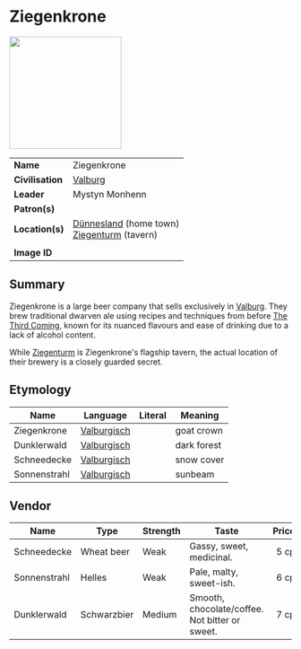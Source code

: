 # Ziegenkrone

<img src="https://raw.githubusercontent.com/jesskelsall/astarus-images/main/symbols/imageid.png" height="200" />

|||
| --- | --- |
| **Name** | Ziegenkrone | organisation.4
| **Civilisation** | [Valburg](../../civilisations/nilsavnic-alliance/states/valburg.md) |
| **Leader** | Mystyn Monhenn |
| **Patron(s)** | |
| **Location(s)** | [Dünnesland](../../places/settlements/towns/dunnesland.md) (home town)<br>[Ziegenturm](../../places/buildings/inns-taverns/ziegenturm.md) (tavern) |
|||
| **Image ID** | |

## Summary

Ziegenkrone is a large beer company that sells exclusively in [Valburg](../../civilisations/nilsavnic-alliance/states/valburg.md). They brew traditional dwarven ale using recipes and techniques from before [The Third Coming](../../history/events/the-third-coming.md), known for its nuanced flavours and ease of drinking due to a lack of alcohol content.

While [Ziegenturm](../../places/buildings/inns-taverns/ziegenturm.md) is Ziegenkrone's flagship tavern, the actual location of their brewery is a closely guarded secret.

## Etymology

| Name | Language | Literal | Meaning | 
| --- | --- | --- | --- |
| Ziegenkrone | [Valburgisch](../../languages/valburgisch.md) || goat crown |
| Dunklerwald | [Valburgisch](../../languages/valburgisch.md) || dark forest |
| Schneedecke | [Valburgisch](../../languages/valburgisch.md) || snow cover |
| Sonnenstrahl | [Valburgisch](../../languages/valburgisch.md) || sunbeam |

## Vendor

| Name | Type | Strength | Taste | Price |
| --- | --- | --- | --- | ---:|
| Schneedecke | Wheat beer | Weak | Gassy, sweet, medicinal. | 5 cp |
| Sonnenstrahl | Helles | Weak | Pale, malty, sweet-ish. | 6 cp |
| Dunklerwald | Schwarzbier | Medium | Smooth, chocolate/coffee. Not bitter or sweet. | 7 cp |
